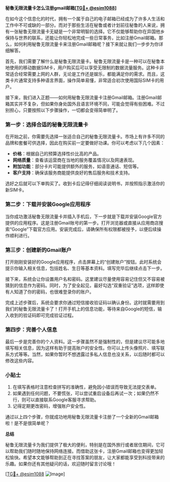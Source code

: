 **秘魯无限流量卡怎么注册gmail邮箱[[TG💪+ @esim1088](https://t.me/s/esim1088)]**

在如今这个信息化的时代，拥有一个属于自己的电子邮箱已经成为了许多人生活和工作中不可或缺的一部分。而对于那些生活在秘鲁或者计划前往秘鲁的人来说，拥有一张秘鲁无限流量卡无疑是一个非常明智的选择。它不仅能够帮助你在异国他乡保持与世界的联系，还能让你轻松地完成一些日常事务，比如注册Gmail邮箱。那么，如何利用秘鲁无限流量卡来注册Gmail邮箱呢？接下来就让我们一步步为你详细解答。

首先，我们需要了解什么是秘鲁无限流量卡。秘鲁无限流量卡是一种可以在秘鲁本地使用的移动数据SIM卡，用户购买后可以享受无限制的数据流量服务。这种卡非常适合经常需要上网的人群，无论是工作还是娱乐，都能满足你的需求。而且，这类卡片通常支持多种语言界面，操作简单易懂，非常适合初次使用国际SIM卡的用户。

接下来，我们进入正题——如何用秘鲁无限流量卡注册Gmail邮箱。注册Gmail邮箱其实并不复杂，但如果你身处国外且语言环境不同，可能会觉得有些困难。不过别担心，只要按照以下步骤操作，一切都会变得简单明了。

### 第一步：选择合适的秘鲁无限流量卡

在开始之前，你需要先选择一张适合自己的秘鲁无限流量卡。市场上有许多不同的品牌和套餐可供选择，因此在购买前一定要做好功课。你可以考虑以下几个因素：

- **价格**：根据自己的预算选择性价比高的产品。
- **网络质量**：查看该运营商在当地的服务覆盖情况以及网速表现。
- **附加功能**：部分卡片可能提供额外的服务，如语音通话、短信等。
- **客户支持**：确保该服务商能提供良好的售后服务和技术支持。

选好之后就可以下单购买了。收到卡后记得仔细阅读说明书，并按照指示激活你的新SIM卡。

### 第二步：下载并安装Google应用程序

当你成功激活秘鲁无限流量卡并插入手机后，下一步就是下载并安装Google官方提供的应用程序。这是注册Gmail账号的第一步。打开浏览器或直接从应用商店搜索“Google”下载官方应用。安装完成后，请确保所有权限都被授予，以便后续操作顺利进行。

### 第三步：创建新的Gmail账户

打开刚刚安装好的Google应用程序，点击屏幕上的“创建账户”按钮。此时系统会提示你输入相关信息，包括姓名、生日等基本资料。填写完毕后继续点击下一步。

接下来，系统会让你设置用户名和密码。这里建议尽量使用容易记住但又不容易被猜到的信息作为密码。同时，为了安全起见，最好勾选“双重验证”选项，这样即使有人知道了你的密码，也很难登录你的账户。

完成上述步骤后，系统会要求你通过短信接收验证码以确认身份。这时就需要用到我们的秘鲁无限流量卡了！打开手机上的信息功能，等待来自Google的短信，输入收到的验证码即可完成验证过程。

### 第四步：完善个人信息

最后一步是完善你的个人资料。这一步骤虽然不是强制性的，但是建议尽可能多地填写相关信息，因为这样有助于提高账户的安全性。你可以上传头像照片、填写联系方式等等。当然，如果你暂时不想透露过多私人信息也没关系，以后随时都可以修改这些内容。

### 小贴士

1. 在填写表格时注意检查拼写的准确性，避免因小错误而导致无法提交表单。
2. 如果遇到任何问题，不要慌张，可以尝试重启设备后再试一次；如果仍然不行，则可以直接联系Google客服寻求帮助。
3. 记得定期更改密码，增强账户安全性。

通过以上四个步骤，你就成功地用秘鲁无限流量卡注册了一个全新的Gmail邮箱啦！是不是很简单呢？

**总结**

秘鲁无限流量卡为我们提供了极大的便利，特别是在国外旅行或者居住期间，它可以帮助我们随时随地保持网络连接。而借助这张卡，注册Gmail邮箱也变得更加轻松愉快。希望本文能够帮助到正在寻找答案的朋友，让大家都能享受到科技带来的乐趣。如果你还有其他疑问的话，欢迎随时留言讨论哦！

[[TG💪+ @esim1088](https://t.me/s/esim1088) ![Image](https://i.postimg.cc/4NQfJmqS/Snipaste-2025-05-13-00-14-12.png)]
